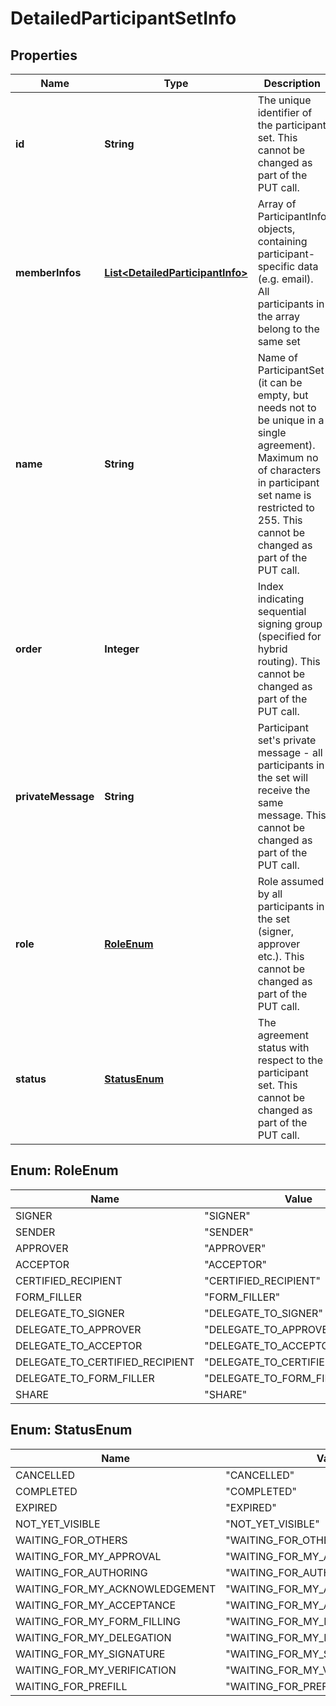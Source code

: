 
# DetailedParticipantSetInfo

## Properties
Name | Type | Description | Notes
------------ | ------------- | ------------- | -------------
**id** | **String** | The unique identifier of the participant set. This cannot be changed as part of the PUT call. |  [optional]
**memberInfos** | [**List&lt;DetailedParticipantInfo&gt;**](DetailedParticipantInfo.md) | Array of ParticipantInfo objects, containing participant-specific data (e.g. email). All participants in the array belong to the same set |  [optional]
**name** | **String** | Name of ParticipantSet (it can be empty, but needs not to be unique in a single agreement). Maximum no of characters in participant set name is restricted to 255. This cannot be changed as part of the PUT call. |  [optional]
**order** | **Integer** | Index indicating sequential signing group (specified for hybrid routing). This cannot be changed as part of the PUT call. |  [optional]
**privateMessage** | **String** | Participant set&#39;s private message - all participants in the set will receive the same message. This cannot be changed as part of the PUT call. |  [optional]
**role** | [**RoleEnum**](#RoleEnum) | Role assumed by all participants in the set (signer, approver etc.). This cannot be changed as part of the PUT call. |  [optional]
**status** | [**StatusEnum**](#StatusEnum) | The agreement status with respect to the participant set. This cannot be changed as part of the PUT call. |  [optional]


<a name="RoleEnum"></a>
## Enum: RoleEnum
Name | Value
---- | -----
SIGNER | &quot;SIGNER&quot;
SENDER | &quot;SENDER&quot;
APPROVER | &quot;APPROVER&quot;
ACCEPTOR | &quot;ACCEPTOR&quot;
CERTIFIED_RECIPIENT | &quot;CERTIFIED_RECIPIENT&quot;
FORM_FILLER | &quot;FORM_FILLER&quot;
DELEGATE_TO_SIGNER | &quot;DELEGATE_TO_SIGNER&quot;
DELEGATE_TO_APPROVER | &quot;DELEGATE_TO_APPROVER&quot;
DELEGATE_TO_ACCEPTOR | &quot;DELEGATE_TO_ACCEPTOR&quot;
DELEGATE_TO_CERTIFIED_RECIPIENT | &quot;DELEGATE_TO_CERTIFIED_RECIPIENT&quot;
DELEGATE_TO_FORM_FILLER | &quot;DELEGATE_TO_FORM_FILLER&quot;
SHARE | &quot;SHARE&quot;


<a name="StatusEnum"></a>
## Enum: StatusEnum
Name | Value
---- | -----
CANCELLED | &quot;CANCELLED&quot;
COMPLETED | &quot;COMPLETED&quot;
EXPIRED | &quot;EXPIRED&quot;
NOT_YET_VISIBLE | &quot;NOT_YET_VISIBLE&quot;
WAITING_FOR_OTHERS | &quot;WAITING_FOR_OTHERS&quot;
WAITING_FOR_MY_APPROVAL | &quot;WAITING_FOR_MY_APPROVAL&quot;
WAITING_FOR_AUTHORING | &quot;WAITING_FOR_AUTHORING&quot;
WAITING_FOR_MY_ACKNOWLEDGEMENT | &quot;WAITING_FOR_MY_ACKNOWLEDGEMENT&quot;
WAITING_FOR_MY_ACCEPTANCE | &quot;WAITING_FOR_MY_ACCEPTANCE&quot;
WAITING_FOR_MY_FORM_FILLING | &quot;WAITING_FOR_MY_FORM_FILLING&quot;
WAITING_FOR_MY_DELEGATION | &quot;WAITING_FOR_MY_DELEGATION&quot;
WAITING_FOR_MY_SIGNATURE | &quot;WAITING_FOR_MY_SIGNATURE&quot;
WAITING_FOR_MY_VERIFICATION | &quot;WAITING_FOR_MY_VERIFICATION&quot;
WAITING_FOR_PREFILL | &quot;WAITING_FOR_PREFILL&quot;



